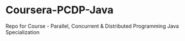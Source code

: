 # Coursera-PCDP-Java
Repo for Course - Parallel, Concurrent &amp; Distributed Programming Java Specialization
